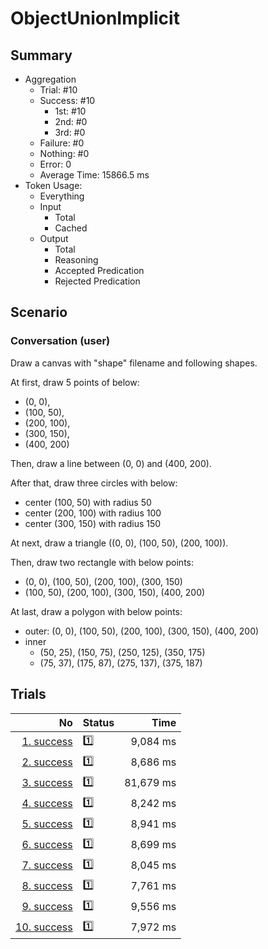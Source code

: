 # ObjectUnionImplicit
## Summary
  - Aggregation
    - Trial: #10
    - Success: #10
      - 1st: #10
      - 2nd: #0
      - 3rd: #0
    - Failure: #0
    - Nothing: #0
    - Error: 0
    - Average Time: 15866.5 ms
  - Token Usage:
    - Everything
    - Input
      - Total
      - Cached
    - Output
      - Total
      - Reasoning
      - Accepted Predication
      - Rejected Predication

## Scenario
### Conversation (user)
Draw a canvas with "shape" filename and following shapes.

At first, draw 5 points of below:

  - (0, 0),
  - (100, 50),
  - (200, 100),
  - (300, 150),
  - (400, 200)

Then, draw a line between (0, 0) and (400, 200).

After that, draw three circles with below:

  - center (100, 50) with radius 50
  - center (200, 100) with radius 100
  - center (300, 150) with radius 150

At next, draw a triangle ((0, 0), (100, 50), (200, 100)).

Then, draw two rectangle with below points:

  - (0, 0), (100, 50), (200, 100), (300, 150)
  - (100, 50), (200, 100), (300, 150), (400, 200)

At last, draw a polygon with below points:

  - outer: (0, 0), (100, 50), (200, 100), (300, 150), (400, 200)
  - inner
    - (50, 25), (150, 75), (250, 125), (350, 175)
    - (75, 37), (175, 87), (275, 137), (375, 187)

## Trials
No | Status | Time
---:|:-------|------:
[1. success](./trials/1.success.json) | 1️⃣ | 9,084 ms
[2. success](./trials/2.success.json) | 1️⃣ | 8,686 ms
[3. success](./trials/3.success.json) | 1️⃣ | 81,679 ms
[4. success](./trials/4.success.json) | 1️⃣ | 8,242 ms
[5. success](./trials/5.success.json) | 1️⃣ | 8,941 ms
[6. success](./trials/6.success.json) | 1️⃣ | 8,699 ms
[7. success](./trials/7.success.json) | 1️⃣ | 8,045 ms
[8. success](./trials/8.success.json) | 1️⃣ | 7,761 ms
[9. success](./trials/9.success.json) | 1️⃣ | 9,556 ms
[10. success](./trials/10.success.json) | 1️⃣ | 7,972 ms